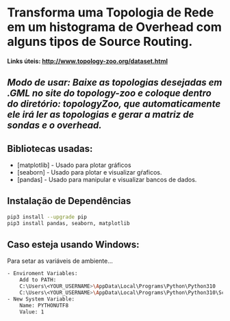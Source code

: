 # Transforma uma Topologia de Rede em um histograma de Overhead com alguns tipos de Source Routing.
#### Links úteis: http://www.topology-zoo.org/dataset.html
## _Modo de usar: Baixe as topologias desejadas em .GML no site do topology-zoo e coloque dentro do diretório: topologyZoo, que automaticamente ele irá ler as topologias e gerar a matriz de sondas e o overhead._

## Bibliotecas usadas:
- [matplotlib] - Usado para plotar gráficos
- [seaborn] - Usado para plotar e visualizar gŕaficos.
- [pandas] - Usado para manipular e visualizar bancos de dados.

## Instalação de Dependências
```sh
pip3 install --upgrade pip
pip3 install pandas, seaborn, matplotlib
```

## Caso esteja usando Windows:
Para setar as variáveis de ambiente...
```sh
- Enviroment Variables:
    Add to PATH:
    C:\Users\<YOUR_USERNAME>\AppData\Local\Programs\Python\Python310
    C:\Users\<YOUR_USERNAME>\AppData\Local\Programs\Python\Python310\Scripts
- New System Variable:
    Name: PYTHONUTF8
    Value: 1
```